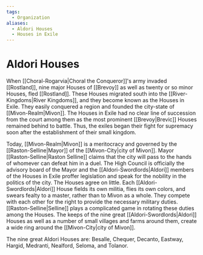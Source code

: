```yaml
---
tags:
  - Organization
aliases:
  - Aldori Houses
  - Houses in Exile
---
```

# Aldori Houses
When [[Choral-Rogarvia|Choral the Conqueror]]'s army invaded [[Rostland]], nine major Houses of [[Brevoy]] as well as twenty or so minor Houses, fled [[Rostland]]. These Houses migrated south into the [[River-Kingdoms|River Kingdoms]], and they become known as the Houses in Exile. They easily conquered a region and founded the city-state of [[Mivon-Realm|Mivon]]. The Houses in Exile had no clear line of succession from the court among them as the most prominent [[Brevoy|Brevic]] Houses remained behind to battle. Thus, the exiles began their fight for supremacy soon after the establishment of their small kingdom.

Today, [[Mivon-Realm|Mivon]] is a meritocracy and governed by the [[Raston-Selline|Mayor]] of the [[Mivon-City|city of Mivon]]. Mayor [[Raston-Selline|Raston Selline]] claims that the city will pass to the hands of whomever can defeat him in a duel. The High Council is officially the advisory board of the Mayor and the [[Aldori-Swordlords|Aldori]] members of the Houses in Exile proffer legislation and speak for the nobility in the politics of the city. The Houses agree on little. Each [[Aldori-Swordlords|Aldori]] House fields its own militia, flies its own colors, and swears fealty to a master, rather than to Mivon as a whole. They compete with each other for the right to provide the necessary military duties. [[Raston-Selline|Selline]] plays a complicated game in rotating these duties among the Houses. The keeps of the nine great [[Aldori-Swordlords|Aldori]] Houses as well as a number of small villages and farms around them, create a wide ring around the [[Mivon-City|city of Mivon]].

The nine great Aldori Houses are: Besalle, Chequer, Decanto, Eastway, Hargid, Medranti, Nealford, Seloma, and Tolanor.
